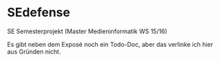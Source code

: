 # SEdefense
SE Semesterprojekt (Master Medieninformatik WS 15/16)

Es gibt neben dem Exposé noch ein Todo-Doc, aber das verlinke ich hier aus Gründen nicht.

